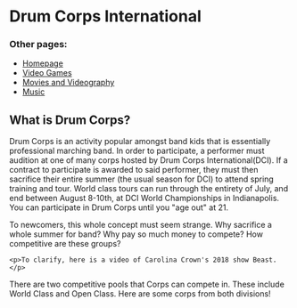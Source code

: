 
<html>
  <h1>
    Drum Corps International
  </h1>
  <body>
    <h3>
      Other pages:
    </h3>
    <ul>
      <li><a href="README.md">Homepage</a></li>
      <li><a href="Video_Games.md">Video Games</a></li>
      <li><a href="Movies.md">Movies and Videography</a></li>
      <li><a href="Music.md">Music</a></li>   
    </ul>
  
<h2> What is Drum Corps?</h2>
    
<p> Drum Corps is an activity popular amongst band kids that is essentially professional marching band. In order to participate, a performer must audition at one of many corps hosted by Drum Corps International(DCI). If a contract to participate is awarded to said performer, they must then sacrifice their entire summer (the usual season for DCI) to attend spring training and tour. World class tours can run through the entirety of July, and end between August 8-10th, at DCI World Championships in Indianapolis. You can participate in Drum Corps until you "age out" at 21. </p>
    
<p> To newcomers, this whole concept must seem strange. Why sacrifice a whole summer for band? Why pay so much money to compete? How competitive are these groups?</p>

    <p>To clarify, here is a video of Carolina Crown's 2018 show Beast.</p>
      
<p>There are two competitive pools that Corps can compete in. These include World Class and Open Class. Here are some corps from both divisions!</p>
  
  
  
